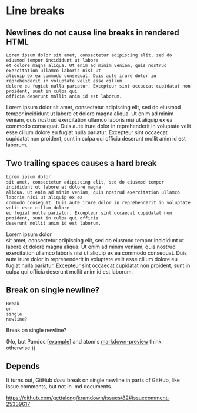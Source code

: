 # Line breaks

## Newlines do not cause line breaks in rendered HTML
```
Lorem ipsum dolor sit amet, consectetur adipiscing elit, sed do eiusmod tempor incididunt ut labore 
et dolore magna aliqua. Ut enim ad minim veniam, quis nostrud exercitation ullamco laboris nisi ut 
aliquip ex ea commodo consequat. Duis aute irure dolor in reprehenderit in voluptate velit esse cillum 
dolore eu fugiat nulla pariatur. Excepteur sint occaecat cupidatat non proident, sunt in culpa qui 
officia deserunt mollit anim id est laborum.
```

Lorem ipsum dolor sit amet, consectetur adipiscing elit, sed do eiusmod tempor incididunt ut labore 
et dolore magna aliqua. Ut enim ad minim veniam, quis nostrud exercitation ullamco laboris nisi ut 
aliquip ex ea commodo consequat. Duis aute irure dolor in reprehenderit in voluptate velit esse cillum 
dolore eu fugiat nulla pariatur. Excepteur sint occaecat cupidatat non proident, sunt in culpa qui 
officia deserunt mollit anim id est laborum.

## Two trailing spaces causes a hard break
```
Lorem ipsum dolor  
sit amet, consectetur adipiscing elit, sed do eiusmod tempor incididunt ut labore et dolore magna 
aliqua. Ut enim ad minim veniam, quis nostrud exercitation ullamco laboris nisi ut aliquip ex ea 
commodo consequat. Duis aute irure dolor in reprehenderit in voluptate velit esse cillum dolore 
eu fugiat nulla pariatur. Excepteur sint occaecat cupidatat non proident, sunt in culpa qui officia 
deserunt mollit anim id est laborum.
```

Lorem ipsum dolor  
sit amet, consectetur adipiscing elit, sed do eiusmod tempor incididunt ut labore et dolore magna 
aliqua. Ut enim ad minim veniam, quis nostrud exercitation ullamco laboris nisi ut aliquip ex ea 
commodo consequat. Duis aute irure dolor in reprehenderit in voluptate velit esse cillum dolore 
eu fugiat nulla pariatur. Excepteur sint occaecat cupidatat non proident, sunt in culpa qui officia 
deserunt mollit anim id est laborum.


## Break on single newline?
```
Break
on 
single 
newline?
```

Break 
on 
single 
newline?

(No, but Pandoc \[[example](http://pandoc.org/try/?text=Break%0Aon%0Asingle%0Anewline&from=markdown_github&to=html)\] and atom's [markdown-preview](https://github.com/atom/markdown-preview) think otherwise.))

## Depends

It turns out, GitHub _does_ break on single newline in parts of GitHub, like issue comments, but not in .md documents.

https://github.com/gettalong/kramdown/issues/82#issuecomment-25339617


